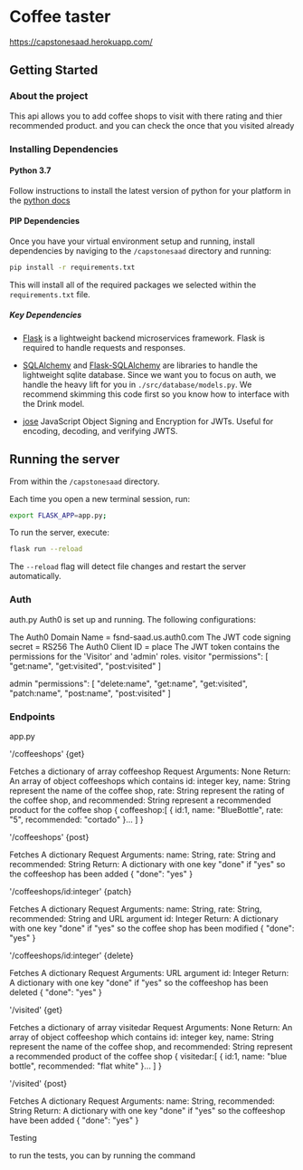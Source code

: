 # Coffee taster
https://capstonesaad.herokuapp.com/
## Getting Started

### About the project 

This api allows you to add coffee shops to visit with there rating and thier recommended product.
and you can check the once that you visited already

### Installing Dependencies

#### Python 3.7

Follow instructions to install the latest version of python for your platform in the [python docs](https://docs.python.org/3/using/unix.html#getting-and-installing-the-latest-version-of-python)

#### PIP Dependencies

Once you have your virtual environment setup and running, install dependencies by naviging to the `/capstonesaad` directory and running:

```bash
pip install -r requirements.txt
```

This will install all of the required packages we selected within the `requirements.txt` file.

##### Key Dependencies

- [Flask](http://flask.pocoo.org/)  is a lightweight backend microservices framework. Flask is required to handle requests and responses.

- [SQLAlchemy](https://www.sqlalchemy.org/) and [Flask-SQLAlchemy](https://flask-sqlalchemy.palletsprojects.com/en/2.x/) are libraries to handle the lightweight sqlite database. Since we want you to focus on auth, we handle the heavy lift for you in `./src/database/models.py`. We recommend skimming this code first so you know how to interface with the Drink model.

- [jose](https://python-jose.readthedocs.io/en/latest/) JavaScript Object Signing and Encryption for JWTs. Useful for encoding, decoding, and verifying JWTS.

## Running the server

From within the `/capstonesaad` directory.

Each time you open a new terminal session, run:

```bash
export FLASK_APP=app.py;
```

To run the server, execute:

```bash
flask run --reload
```

The `--reload` flag will detect file changes and restart the server automatically.

### Auth

auth.py
Auth0 is set up and running. The following configurations:

The Auth0 Domain Name = fsnd-saad.us.auth0.com
The JWT code signing secret = RS256
The Auth0 Client ID = place The JWT token contains the permissions for the 'Visitor' and 'admin' roles.
visitor "permissions": [
    "get:name",
    "get:visited",
    "post:visited"
  ]

admin   "permissions": [
    "delete:name",
    "get:name",
    "get:visited",
    "patch:name",
    "post:name",
    "post:visited"
  ]
  
  ### Endpoints
  
  app.py



'/coffeeshops' {get}

Fetches a dictionary of array coffeeshop
Request Arguments: None
Return: An array of object coffeeshops which contains id: integer key, name: String represent the name of the coffee shop, rate: String represent the rating of the coffee shop, and recommended: String represent a recommended product for the coffee shop
{ coffeeshop:[ { id:1, name: "BlueBottle", rate: "5", recommended: "cortado" }... ] }

'/coffeeshops' {post}

Fetches A dictionary
Request Arguments: name: String, rate: String and recommended: String
Return: A dictionary with one key "done" if "yes" so the coffeeshop has been added
{ "done": "yes" }

'/coffeeshops/id:integer' {patch}

Fetches A dictionary
Request Arguments: name: String, rate: String, recommended: String and URL argument id: Integer
Return: A dictionary with one key "done" if "yes" so the coffee shop has been modified
{ "done": "yes" }

'/coffeeshops/id:integer' {delete}

Fetches A dictionary
Request Arguments: URL argument id: Integer
Return: A dictionary with one key "done" if "yes" so the coffeeshop has been deleted
{ "done": "yes" }

'/visited' {get}

Fetches a dictionary of array visitedar
Request Arguments: None
Return: An array of object coffeeshop which contains id: integer key, name: String represent the name of the coffee shop, and recommended: String represent a recommended product of the coffee shop
{ visitedar:[ { id:1, name: "blue bottle", recommended: "flat white" }... ] }

'/visited' {post}

Fetches A dictionary
Request Arguments: name: String, recommended: String
Return: A dictionary with one key "done" if "yes" so the coffeeshop have been added
{ "done": "yes" }

Testing

to run the tests, you can by running the command